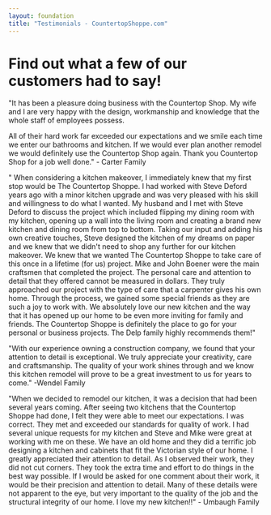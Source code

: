 ```yaml
---
layout: foundation
title: "Testimonials - CountertopShoppe.com"
---
```

# Find out what a few of our customers had to say!

"It has been a pleasure doing business with the Countertop Shop. My wife and I are very happy with the design, workmanship and knowledge that the whole staff of employees possess.

All of their hard work far exceeded our expectations and we smile each time we enter our bathrooms and kitchen. If we would ever plan another remodel we would definitely use the Countertop Shop again.
Thank you Countertop Shop for a job well done." - Carter Family

" When considering a kitchen makeover, I immediately knew that my first stop would be The Countertop Shoppe. I had worked with Steve Deford years ago with a minor kitchen upgrade and was very pleased with his skill and willingness to do what I wanted. My husband and I met with Steve Deford to discuss the project which included flipping my dining room with my kitchen, opening up a wall into the living room and creating a brand new kitchen and dining room from top to bottom. Taking our input and adding his own creative touches, Steve designed the kitchen of my dreams on paper and we knew that we didn't need to shop any further for our kitchen makeover. We knew that we wanted The Countertop Shoppe to take care of this once in a lifetime (for us) project. Mike and John Boener were the main craftsmen that completed the project. The personal care and attention to detail that they offered cannot be measured in dollars. They truly approached our project with the type of care that a carpenter gives his own home. Through the process, we gained some special friends as they are such a joy to work with. We absolutely love our new kitchen and the way that it has opened up our home to be even more inviting for family and friends. The Countertop Shoppe is definitely the place to go for your personal or business projects. The Delp family highly recommends them!"

"With our experience owning a construction company, we found that your attention to detail is exceptional. We truly appreciate your creativity, care and craftsmanship. The quality of your work shines through and we know this kitchen remodel will prove to be a great investment to us for years to come." -Wendel Family

"When we decided to remodel our kitchen, it was a decision that had been several years coming. After seeing two kitchens that the Countertop Shoppe had done, I felt they were able to meet our expectations. I was correct. They met and exceeded our standards for quality of work. I had several unique requests for my kitchen and Steve and Mike were great at working with me on these. We have an old home and they did a terrific job designing a kitchen and cabinets that fit the Victorian style of our home. I greatly appreciated their attention to detail. As I observed their work, they did not cut corners. They took the extra time and effort to do things in the best way possible. If I would be asked for one comment about their work, it would be their precision and attention to detail. Many of these details were not apparent to the eye, but very important to the quality of the job and the structural integrity of our home. I love my new kitchen!!" - Umbaugh Family
